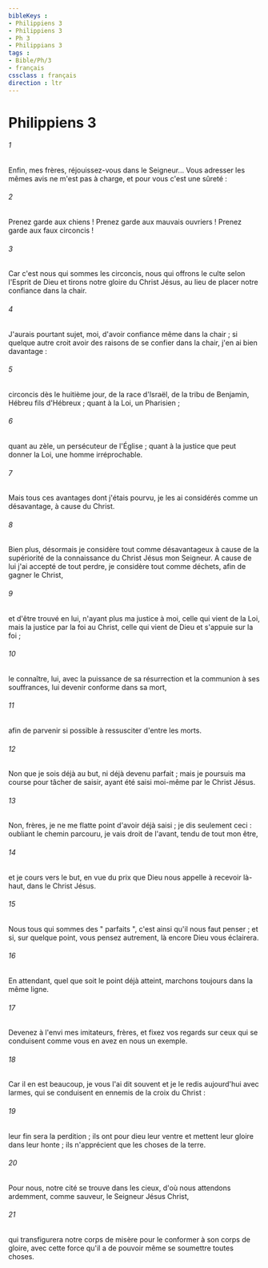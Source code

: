 ```yaml
---
bibleKeys : 
- Philippiens 3
- Philippiens 3
- Ph 3
- Philippians 3
tags : 
- Bible/Ph/3
- français
cssclass : français
direction : ltr
---
```


# Philippiens 3

###### 1
Enfin, mes frères, réjouissez-vous dans le Seigneur... Vous adresser les mêmes avis ne m'est pas à charge, et pour vous c'est une sûreté : 
###### 2
Prenez garde aux chiens ! Prenez garde aux mauvais ouvriers ! Prenez garde aux faux circoncis ! 
###### 3
Car c'est nous qui sommes les circoncis, nous qui offrons le culte selon l'Esprit de Dieu et tirons notre gloire du Christ Jésus, au lieu de placer notre confiance dans la chair. 
###### 4
J'aurais pourtant sujet, moi, d'avoir confiance même dans la chair ; si quelque autre croit avoir des raisons de se confier dans la chair, j'en ai bien davantage : 
###### 5
circoncis dès le huitième jour, de la race d'Israël, de la tribu de Benjamin, Hébreu fils d'Hébreux ; quant à la Loi, un Pharisien ; 
###### 6
quant au zèle, un persécuteur de l'Église ; quant à la justice que peut donner la Loi, une homme irréprochable. 
###### 7
Mais tous ces avantages dont j'étais pourvu, je les ai considérés comme un désavantage, à cause du Christ. 
###### 8
Bien plus, désormais je considère tout comme désavantageux à cause de la supériorité de la connaissance du Christ Jésus mon Seigneur. A cause de lui j'ai accepté de tout perdre, je considère tout comme déchets, afin de gagner le Christ, 
###### 9
et d'être trouvé en lui, n'ayant plus ma justice à moi, celle qui vient de la Loi, mais la justice par la foi au Christ, celle qui vient de Dieu et s'appuie sur la foi ; 
###### 10
le connaître, lui, avec la puissance de sa résurrection et la communion à ses souffrances, lui devenir conforme dans sa mort, 
###### 11
afin de parvenir si possible à ressusciter d'entre les morts. 
###### 12
Non que je sois déjà au but, ni déjà devenu parfait ; mais je poursuis ma course pour tâcher de saisir, ayant été saisi moi-même par le Christ Jésus. 
###### 13
Non, frères, je ne me flatte point d'avoir déjà saisi ; je dis seulement ceci : oubliant le chemin parcouru, je vais droit de l'avant, tendu de tout mon être, 
###### 14
et je cours vers le but, en vue du prix que Dieu nous appelle à recevoir là-haut, dans le Christ Jésus. 
###### 15
Nous tous qui sommes des " parfaits ", c'est ainsi qu'il nous faut penser ; et si, sur quelque point, vous pensez autrement, là encore Dieu vous éclairera. 
###### 16
En attendant, quel que soit le point déjà atteint, marchons toujours dans la même ligne. 
###### 17
Devenez à l'envi mes imitateurs, frères, et fixez vos regards sur ceux qui se conduisent comme vous en avez en nous un exemple. 
###### 18
Car il en est beaucoup, je vous l'ai dit souvent et je le redis aujourd'hui avec larmes, qui se conduisent en ennemis de la croix du Christ : 
###### 19
leur fin sera la perdition ; ils ont pour dieu leur ventre et mettent leur gloire dans leur honte ; ils n'apprécient que les choses de la terre. 
###### 20
Pour nous, notre cité se trouve dans les cieux, d'où nous attendons ardemment, comme sauveur, le Seigneur Jésus Christ, 
###### 21
qui transfigurera notre corps de misère pour le conformer à son corps de gloire, avec cette force qu'il a de pouvoir même se soumettre toutes choses. 
